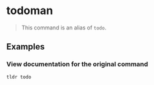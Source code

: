 # todoman

> This command is an alias of `todo`.

## Examples

### View documentation for the original command

```bash
tldr todo
```
